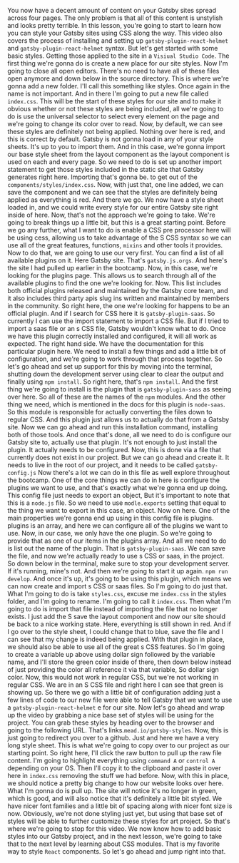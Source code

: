 You now have a decent amount of content on your Gatsby sites spread across four pages. The only problem is that all of this content is unstylish and looks pretty terrible. In this lesson, you're going to start to learn how you can style your Gatsby sites using CSS along the way. This video also covers the process of installing and setting up `gatsby-plugin-react-helmet` and `gatsby-plugin-react-helmet` syntax. But let's get started with some basic styles. Getting those applied to the site in a `Visiual Studio Code`. The first thing we're gonna do is create a new place for our site styles. Now I'm going to close all open editors. There's no need to have all of these files open anymore and down below in the source directory. This is where we're gonna add a new folder. I'll call this something like styles. Once again in the name is not important. And in there I'm going to put a new file called `index.css`. This will be the start of these styles for our site and to make it obvious whether or not these styles are being included, all we're going to do is use the universal selector to select every element on the page and we're going to change its color over to read. Now, by default, we can see these styles are definitely not being applied. Nothing over here is red, and this is correct by default. Gatsby is not gonna load in any of your style sheets. It's up to you to import them. And in this case, we're gonna import our base style sheet from the layout component as the layout component is used on each and every page. So we need to do is set up another import statement to get those styles included in the static site that Gatsby generates right here. Importing that's gonna be. to get out of the `components/styles/index.css`. Now, with just that, one line added, we can save the component and we can see that the styles are definitely being applied as everything is red. And there we go. We now have a style sheet loaded in, and we could write every style for our entire Gatsby site right inside of here. Now, that's not the approach we're going to take. We're going to break things up a little bit, but this is a great starting point. Before we go any further, what I want to do is enable a CSS pre processor here will be using cess, allowing us to take advantage of the S CSS syntax so we can use all of the great features, functions, `mixins` and other tools it provides. Now to do that, we are going to use our very first. You can find a list of all available plugins on it. Here Gatsby site. That's `gatsby.js.orgs`. And here's the site I had pulled up earlier in the bootcamp. Now, in this case, we're looking for the plugins page. This allows us to search through all of the available plugins to find the one we're looking for. Now. This list includes both official plugins released and maintained by the Gatsby core team, and it also includes third party apis slug ins written and maintained by members in the community. So right here, the one we're looking for happens to be an official plugin. And if I search for CSS here it is `gatsby-plugin-saas`. So currently I can use the import statement to import a CSS file. But if I tried to import a saas file or an s CSS file, Gatsby wouldn't know what to do. Once we have this plugin correctly installed and configured, it will all work as expected. The right hand side. We have the documentation for this particular plugin here. We need to install a few things and add a little bit of configuration, and we're going to work through that process together. So let's go ahead and set up support for this by moving into the terminal, shutting down the development server using clear to clear the output and finally using `npm install`. So right here, that's `npm install`. And the first thing we're going to install is the plugin that is `gatsby-plugin-sass` as seeing over here. So all of these are the names of the `npm` modules. And the other thing we need, which is mentioned in the docs for this plugin is `node-saas`. So this module is responsible for actually converting the files down to regular CSS. And this plugin just allows us to actually do that from a Gatsby site. Now we can go ahead and run this installation command, installing both of those tools. And once that's done, all we need to do is configure our Gatsby site to, actually use that plugin. It's not enough to just install the plugin. It actually needs to be configured. Now, this is done via a file that currently does not exist in our project. But we can go ahead and create it. It needs to live in the root of our project, and it needs to be called `gatsby-config.js` Now there's a lot we can do in this file as well explore throughout the bootcamp. One of the core things we can do in here is configure the plugins we want to use, and that's exactly what we're gonna end up doing. This config file just needs to export an object, But it's important to note that this is a `node.js` file. So we need to use `modle.exports` setting that equal to the thing we want to export in this case, an object. Now on here. One of the main properties we're gonna end up using in this config file is plugins. plugins is an array, and here we can configure all of the plugins we want to use. Now, in our case, we only have the one plugin. So we're going to provide that as one of our items in the plugins array. And all we need to do is list out the name of the plugin. That is `gatsby-plugin-saas`. We can save the file, and now we're actually ready to use s CSS or saas, in the project. So down below in the terminal, make sure to stop your development server. If it's running, mine's not. And then we're going to start it up again. `npm run develop`. And once it's up, it's going to be using this plugin, which means we can now create and import s CSS or saas files. So I'm going to do just that. What I'm going to do is take `styles.css`, excuse me `index.css` in the styles folder, and I'm going to rename. I'm going to call it `index.css`. Then what I'm going to do is import that file instead of importing the file that no longer exists. I just add the S save the layout component and now our site should be back to a nice working state. Here, everything is still shown in red. And if I go over to the style sheet, I could change that to blue, save the file and I can see that my change is indeed being applied. With that plugin in place, we should also be able to use all of the great s CSS features. So I'm going to create a variable up above using dollar sign followed by the variable name, and I'll store the green color inside of there, then down below instead of just providing the color all reference it via that variable, So dollar sign color. Now, this would not work in regular CSS, but we're not working in regular CSS. We are in an S CSS file and right here I can see that green is showing up. So there we go with a little bit of configuration adding just a few lines of code to our new file were able to tell Gatsby that we want to use a `gatsby-plugin-react-helmet` e for our site. Now let's go ahead and wrap up the video by grabbing a nice base set of styles will be using for the project. You can grab these styles by heading over to the browser and going to the following URL. That's links.`mead.io/gatsby-styles`. Now, this is just going to redirect you over to a github. Just and here we have a very long style sheet. This is what we're going to copy over to our project as our starting point. So right here, I'll click the raw button to pull up the raw file content. I'm going to highlight everything using `command A` or `control A` depending on your OS. Then I'll copy it to the clipboard and paste it over here in `index.css` removing the stuff we had before. Now, with this in place, we should notice a pretty big change to how our website looks over here. What I'm gonna do is pull up. The site will notice it's no longer in green, which is good, and will also notice that it's definitely a little bit styled. We have nicer font families and a little bit of spacing along with nicer font size is now. Obviously, we're not done styling just yet, but using that base set of styles will be able to further customize these styles for art project. So that's where we're going to stop for this video. We now know how to add basic styles into our Gatsby project, and in the next lesson, we're going to take that to the next level by learning about CSS modules. That is my favorite way to style `React` components. So let's go ahead and jump right into that.